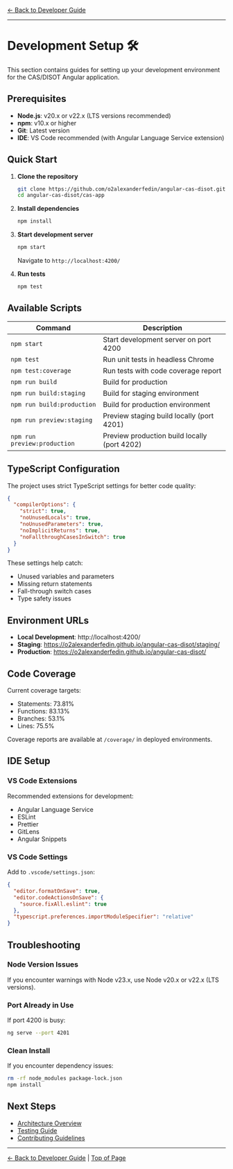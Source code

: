 [← Back to Developer Guide](../README.md)

---

# Development Setup 🛠️

This section contains guides for setting up your development environment for the CAS/DISOT Angular application.

## Prerequisites

- **Node.js**: v20.x or v22.x (LTS versions recommended)
- **npm**: v10.x or higher
- **Git**: Latest version
- **IDE**: VS Code recommended (with Angular Language Service extension)

## Quick Start

1. **Clone the repository**
   ```bash
   git clone https://github.com/o2alexanderfedin/angular-cas-disot.git
   cd angular-cas-disot/cas-app
   ```

2. **Install dependencies**
   ```bash
   npm install
   ```

3. **Start development server**
   ```bash
   npm start
   ```
   Navigate to `http://localhost:4200/`

4. **Run tests**
   ```bash
   npm test
   ```

## Available Scripts

| Command | Description |
|---------|-------------|
| `npm start` | Start development server on port 4200 |
| `npm test` | Run unit tests in headless Chrome |
| `npm test:coverage` | Run tests with code coverage report |
| `npm run build` | Build for production |
| `npm run build:staging` | Build for staging environment |
| `npm run build:production` | Build for production environment |
| `npm run preview:staging` | Preview staging build locally (port 4201) |
| `npm run preview:production` | Preview production build locally (port 4202) |

## TypeScript Configuration

The project uses strict TypeScript settings for better code quality:

```json
{
  "compilerOptions": {
    "strict": true,
    "noUnusedLocals": true,
    "noUnusedParameters": true,
    "noImplicitReturns": true,
    "noFallthroughCasesInSwitch": true
  }
}
```

These settings help catch:
- Unused variables and parameters
- Missing return statements
- Fall-through switch cases
- Type safety issues

## Environment URLs

- **Local Development**: http://localhost:4200/
- **Staging**: https://o2alexanderfedin.github.io/angular-cas-disot/staging/
- **Production**: https://o2alexanderfedin.github.io/angular-cas-disot/

## Code Coverage

Current coverage targets:
- Statements: 73.81%
- Functions: 83.13%
- Branches: 53.1%
- Lines: 75.5%

Coverage reports are available at `/coverage/` in deployed environments.

## IDE Setup

### VS Code Extensions

Recommended extensions for development:
- Angular Language Service
- ESLint
- Prettier
- GitLens
- Angular Snippets

### VS Code Settings

Add to `.vscode/settings.json`:
```json
{
  "editor.formatOnSave": true,
  "editor.codeActionsOnSave": {
    "source.fixAll.eslint": true
  },
  "typescript.preferences.importModuleSpecifier": "relative"
}
```

## Troubleshooting

### Node Version Issues
If you encounter warnings with Node v23.x, use Node v20.x or v22.x (LTS versions).

### Port Already in Use
If port 4200 is busy:
```bash
ng serve --port 4201
```

### Clean Install
If you encounter dependency issues:
```bash
rm -rf node_modules package-lock.json
npm install
```

## Next Steps

- [Architecture Overview](../architecture/)
- [Testing Guide](../testing/)
- [Contributing Guidelines](../contributing.md)

---

[← Back to Developer Guide](../README.md) | [Top of Page](#development-setup-)